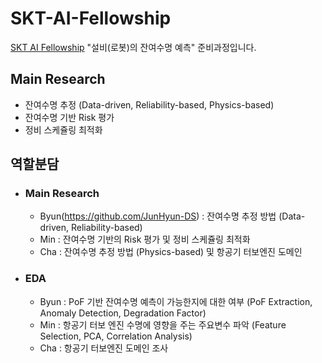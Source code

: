 # SKT-AI-Fellowship
[SKT AI Fellowship](https://www.sktaifellowship.com/) "설비(로봇)의 잔여수명 예측" 준비과정입니다. 

## Main Research
- 잔여수명 추정 (Data-driven, Reliability-based, Physics-based)
- 잔여수명 기반 Risk 평가
- 정비 스케쥴링 최적화

## 역할분담
- ### Main Research
  - Byun(https://github.com/JunHyun-DS) : 잔여수명 추정 방법 (Data-driven, Reliability-based)
  - Min : 잔여수명 기반의 Risk 평가 및 정비 스케쥴링 최적화
  - Cha : 잔여수명 추정 방법 (Physics-based) 및 항공기 터보엔진 도메인

- ### EDA
  - Byun : PoF 기반 잔여수명 예측이 가능한지에 대한 여부 (PoF Extraction, Anomaly Detection, Degradation Factor)
  - Min : 항공기 터보 엔진 수명에 영향을 주는 주요변수 파악 (Feature Selection, PCA, Correlation Analysis)
  - Cha : 항공기 터보엔진 도메인 조사

